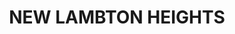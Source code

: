 ---
lastmod: '2025-04-06T06:05:20+00:00'
latitude: -32.930221
layout: suburb
longitude: 151.706545
postcode: '2305'
state: NSW
title: NEW LAMBTON HEIGHTS
url: /nsw/new-lambton-heights/
---